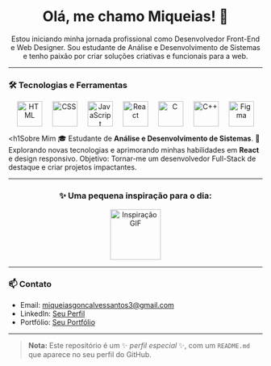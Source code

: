 <h1 align="center">Olá, me chamo Miqueias! 👋</h1>

<p align="center">
  Estou iniciando minha jornada profissional como Desenvolvedor Front-End e Web Designer. 
  Sou estudante de Análise e Desenvolvimento de Sistemas e tenho paixão por criar soluções criativas e funcionais para a web.
</p>

---

### 🛠️ Tecnologias e Ferramentas
<div align="center" style="display: flex; justify-content: center; gap: 20px; flex-wrap: wrap;">
  <img height="50" src="https://cdn.jsdelivr.net/gh/devicons/devicon/icons/html5/html5-original.svg" alt="HTML" style="transition: transform 0.3s;">
  <img height="50" src="https://cdn.jsdelivr.net/gh/devicons/devicon/icons/css3/css3-original.svg" alt="CSS" style="transition: transform 0.3s;">
  <img height="50" src="https://cdn.jsdelivr.net/gh/devicons/devicon/icons/javascript/javascript-original.svg" alt="JavaScript" style="transition: transform 0.3s;">
  <img height="50" src="https://cdn.jsdelivr.net/gh/devicons/devicon/icons/react/react-original.svg" alt="React" style="transition: transform 0.3s;">
  <img height="50" src="https://cdn.jsdelivr.net/gh/devicons/devicon/icons/c/c-original.svg" alt="C" style="transition: transform 0.3s;">
  <img height="50" src="https://cdn.jsdelivr.net/gh/devicons/devicon/icons/cplusplus/cplusplus-original.svg" alt="C++" style="transition: transform 0.3s;">
  <img height="50" src="https://cdn.jsdelivr.net/gh/devicons/devicon/icons/figma/figma-original.svg" alt="Figma" style="transition: transform 0.3s;">
</div>



  <h1Sobre Mim</h1>
🎓 Estudante de **Análise e Desenvolvimento de Sistemas**.
🌱 Explorando novas tecnologias e aprimorando minhas habilidades em **React** e design responsivo.
Objetivo: Tornar-me um desenvolvedor Full-Stack de destaque e criar projetos impactantes.

---

<div align="center">
  <h3>✨ Uma pequena inspiração para o dia:</h3>
  <img height="100" src="https://media1.tenor.com/m/_HKvSrpwPGYAAAAC/oikawa-toru.gif" alt="Inspiração GIF">
</div>

---

### 📫 Contato
- Email: [miqueiasgoncalvessantos3@gmail.com](mailto:miqueiasgoncalvessantos3@gmail.com)
- LinkedIn: [Seu Perfil](https://www.linkedin.com/in/seu-perfil)
- Portfólio: [Seu Portfólio](https://seuportfólio.com)

---

> **Nota:** Este repositório é um ✨ _perfil especial_ ✨, com um `README.md` que aparece no seu perfil do GitHub.